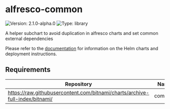 # alfresco-common

![Version: 2.1.0-alpha.0](https://img.shields.io/badge/Version-2.1.0--alpha.0-informational?style=flat-square) ![Type: library](https://img.shields.io/badge/Type-library-informational?style=flat-square)

A helper subchart to avoid duplication in alfresco charts and set common
external dependencies

Please refer to the [documentation](https://github.com/Alfresco/acs-deployment/blob/master/docs/helm/README.md) for information on the Helm charts and deployment instructions.

## Requirements

| Repository | Name | Version |
|------------|------|---------|
| https://raw.githubusercontent.com/bitnami/charts/archive-full-index/bitnami/ | common | 1.x.x |

